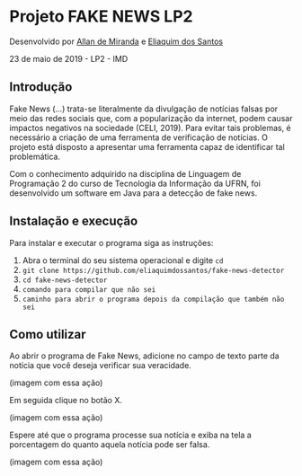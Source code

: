 # Projeto FAKE NEWS LP2

Desenvolvido  por [Allan de Miranda](https://github.com/allandemiranda)
                e [Eliaquim dos Santos](https://github.com/eliaquimdossantos)

23 de maio de 2019 - LP2 - IMD

## Introdução

Fake News (…) trata-se literalmente da divulgação de notícias falsas por meio das redes sociais que, com a popularização da internet, podem causar impactos negativos na sociedade (CELI, 2019). Para evitar tais problemas, é necessário a criação de uma ferramenta de verificação de notícias. O projeto está disposto a apresentar uma ferramenta capaz de identificar tal problemática.

Com o conhecimento adquirido na disciplina de Linguagem de Programação 2 do curso de Tecnologia da Informação da UFRN, foi desenvolvido um software em Java para a detecção de fake news.

## Instalação e execução

Para instalar e executar o programa siga as instruções:

1. Abra o terminal do seu sistema operacional e digite `cd`
2. `git clone https://github.com/eliaquimdossantos/fake-news-detector`
3. `cd fake-news-detector`
4. `comando para compilar que não sei`
5. `caminho para abrir o programa depois da compilação que também não sei`

## Como utilizar

Ao abrir o programa de Fake News, adicione no campo de texto parte da notícia que você deseja verificar sua veracidade.

(imagem com essa ação)

Em seguida clique no botão X.

(imagem com essa ação)

Espere até que o programa processe sua notícia e exiba na tela a porcentagem do quanto aquela notícia pode ser falsa.

(imagem com essa ação)
